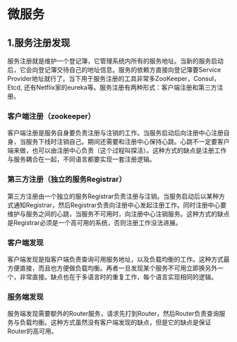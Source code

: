 # 微服务

## 1.服务注册发现

服务注册就是维护一个登记簿，它管理系统内所有的服务地址。当新的服务启动后，它会向登记簿交待自己的地址信息。服务的依赖方直接向登记簿要Service Provider地址就行了。当下用于服务注册的工具非常多ZooKeeper，Consul，Etcd, 还有Netflix家的eureka等。服务注册有两种形式：客户端注册和第三方注册。

### 客户端注册（zookeeper）

客户端注册是服务自身要负责注册与注销的工作。当服务启动后向注册中心注册自身，当服务下线时注销自己。期间还需要和注册中心保持心跳。心跳不一定要客户端来做，也可以由注册中心负责（这个过程叫探活）。这种方式的缺点是注册工作与服务耦合在一起，不同语言都要实现一套注册逻辑。

### 第三方注册（独立的服务Registrar）

第三方注册由一个独立的服务Registrar负责注册与注销。当服务启动后以某种方式通知Registrar，然后Registrar负责向注册中心发起注册工作。同时注册中心要维护与服务之间的心跳，当服务不可用时，向注册中心注销服务。这种方式的缺点是Registrar必须是一个高可用的系统，否则注册工作没法进展。

### 客户端发现

客户端发现是指客户端负责查询可用服务地址，以及负载均衡的工作。这种方式最方便直接，而且也方便做负载均衡。再者一旦发现某个服务不可用立即换另外一个，非常直接。缺点也在于多语言时的重复工作，每个语言实现相同的逻辑。

### 服务端发现

服务端发现需要额外的Router服务，请求先打到Router，然后Router负责查询服务与负载均衡。这种方式虽然没有客户端发现的缺点，但是它的缺点是保证Router的高可用。
